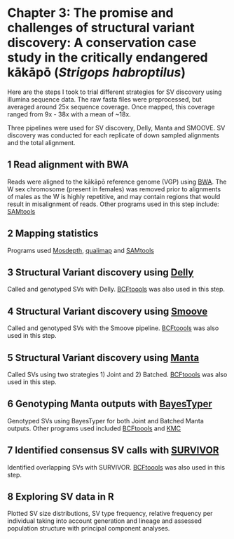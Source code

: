 # Chapter 3: The promise and challenges of structural variant discovery: A conservation case study in the critically endangered kākāpō (*Strigops habroptilus*)

Here are the steps I took to trial different strategies for SV discovery using illumina sequence data. The raw fasta files were preprocessed, but averaged around 25x sequence coverage. Once mapped, this coverage ranged from 9x - 38x with a mean of ~18x. 

Three pipelines were used for SV discovery, Delly, Manta and SMOOVE. SV discovery was conducted for each replicate of down sampled alignments and the total alignment.

## 1 Read alignment with BWA
Reads were aligned to the kākāpō reference genome (VGP) using [BWA](http://bio-bwa.sourceforge.net/). The W sex chromosome (present in females) was removed prior to alignments of males as the W is highly repetitive, and may contain regions that would result in misalignment of reads. Other programs used in this step include: [SAMtools](https://github.com/samtools/samtools)

## 2 Mapping statistics
Programs used [Mosdepth](https://github.com/brentp/mosdepth), [qualimap](http://qualimap.conesalab.org/) and [SAMtools](https://github.com/samtools/samtools)

## 3 Structural Variant discovery using [Delly](https://github.com/dellytools/delly)
Called and genotyped SVs with Delly. [BCFtoools](http://samtools.github.io/bcftools/) was also used in this step.

## 4 Structural Variant discovery using [Smoove](https://github.com/brentp/smoove)
Called and genotyped SVs with the Smoove pipeline. [BCFtoools](http://samtools.github.io/bcftools/) was also used in this step.
## 5 Structural Variant discovery using [Manta](https://github.com/Illumina/manta)
Called SVs using two strategies 1) Joint and 2) Batched. [BCFtoools](http://samtools.github.io/bcftools/) was also used in this step.

## 6 Genotyping Manta outputs with [BayesTyper](https://github.com/bioinformatics-centre/BayesTyper)
Genotyped SVs using BayesTyper for both Joint and Batched Manta outputs. Other programs used included [BCFtoools](http://samtools.github.io/bcftools/) and [KMC](https://github.com/refresh-bio/KMC)

## 7 Identified consensus SV calls with [SURVIVOR](https://github.com/fritzsedlazeck/SURVIVOR)
Identified overlapping SVs with SURVIVOR. [BCFtoools](http://samtools.github.io/bcftools/) was also used in this step.

## 8 Exploring SV data in R
Plotted SV size distributions, SV type frequency, relative frequency per individual taking into account generation and lineage and assessed population structure with principal component analyses. 